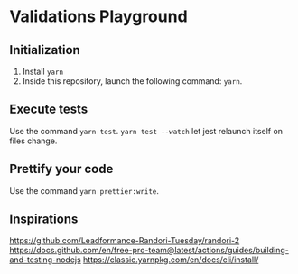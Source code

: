 # Validations Playground

## Initialization

1. Install `yarn`
2. Inside this repository, launch the following command: `yarn`.

## Execute tests

Use the command `yarn test`. `yarn test --watch` let jest relaunch itself on files change.

## Prettify your code

Use the command `yarn prettier:write`.

## Inspirations

https://github.com/Leadformance-Randori-Tuesday/randori-2
https://docs.github.com/en/free-pro-team@latest/actions/guides/building-and-testing-nodejs
https://classic.yarnpkg.com/en/docs/cli/install/
